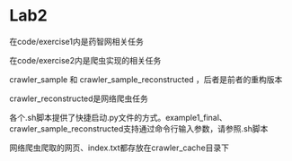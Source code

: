 # Lab2
在code/exercise1内是药智网相关任务

在code/exercise2内是爬虫实现的相关任务

crawler_sample 和 crawler_sample_reconstructed ，后者是前者的重构版本

crawler_reconstructed是网络爬虫任务

各个.sh脚本提供了快捷启动.py文件的方式。example1_final、crawler_sample_reconstructed支持通过命令行输入参数，请参照.sh脚本

网络爬虫爬取的网页、index.txt都存放在crawler_cache目录下